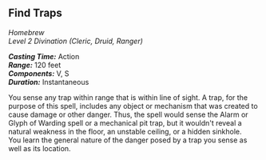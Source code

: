 ## Find Traps
*Homebrew*  
*Level 2 Divination (Cleric, Druid, Ranger)*

***Casting Time:*** Action  
***Range:*** 120 feet  
***Components:*** V, S  
***Duration:*** Instantaneous

You sense any trap within range that is within line of sight. A trap, for the purpose of this spell, includes any object or mechanism that was created to cause damage or other danger. Thus, the spell would sense the Alarm or Glyph of Warding spell or a mechanical pit trap, but it wouldn't reveal a natural weakness in the floor, an unstable ceiling, or a hidden sinkhole.  
You learn the general nature of the danger posed by a trap you sense as well as its location.
